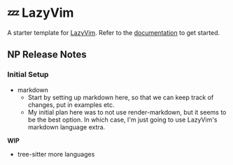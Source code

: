 # 💤 LazyVim

A starter template for [LazyVim](https://github.com/LazyVim/LazyVim).
Refer to the [documentation](https://lazyvim.github.io/installation) to get started.

## NP Release Notes

### Initial Setup

- markdown
  - Start by setting up markdown here, so that we can keep track of changes, put
    in examples etc.
  - My initial plan here was to not use render-markdown, but it seems to be the best option.
    In which case, I'm just going to use LazyVim's markdown language extra.

**WIP**

- tree-sitter more languages
